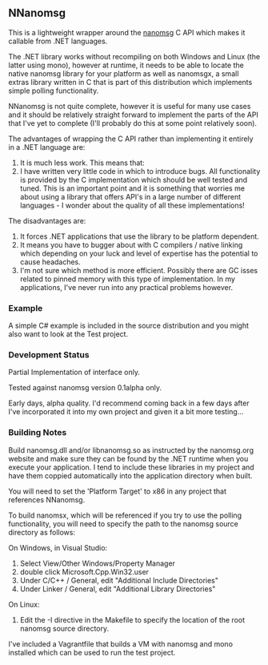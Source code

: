 ## NNanomsg

This is a lightweight wrapper around the <a href="http://nanomsg.org">nanomsg</a> C API which makes
it callable from .NET languages.

The .NET library works without recompiling on both Windows and Linux (the latter using mono), however at 
runtime, it needs to be able to locate the native nanomsg library for your platform as well as nanomsgx, a 
small extras library written in C that is part of this distribution which implements simple polling 
functionality.

NNanomsg is not quite complete, however it is useful for many use cases and it should be relatively straight 
forward to implement the parts of the API that I've yet to complete (I'll probably do this at some point
relatively soon).

The advantages of wrapping the C API rather than implementing it entirely in a .NET language are:
 1. It is much less work. This means that:
 2. I have written very little code in which to introduce bugs. All functionality is provided by the C 
    implementation which should be well tested and tuned. This is an important point and it is something that
    worries me about using a library that offers API's in a large number of different languages - I wonder 
	about the quality of all these implementations!

The disadvantages are:
 1. It forces .NET applications that use the library to be platform dependent. 
 2. It means you have to bugger about with C compilers / native linking which depending on your luck and level 
    of expertise has the potential to cause headaches.
 3. I'm not sure which method is more efficient. Possibly there are GC isses related to pinned memory with this
    type of implementation. In my applications, I've never run into any practical problems however.


### Example

A simple C# example is included in the source distribution and you might also want to look at the Test project.


### Development Status

Partial Implementation of interface only. 

Tested against nanomsg version 0.1alpha only.

Early days, alpha quality. I'd recommend coming back in a few days after I've incorporated it into my own
project and given it a bit more testing...


### Building Notes

Build nanomsg.dll and/or libnanomsg.so as instructed by the nanomsg.org website and make sure they can be found 
by the .NET runtime when you execute your application. I tend to include these libraries in my project and have 
them coppied automatically into the application directory when built.

You will need to set the 'Platform Target' to x86 in any project that references NNanomsg.

To build nanomsx, which will be referenced if you try to use the polling functionality, you will need to specify
the path to the nanomsg source directory as follows:

On Windows, in Visual Studio:
  1. Select View/Other Windows/Property Manager
  2. double click Microsoft.Cpp.Win32.user
  3. Under C/C++ / General, edit "Additional Include Directories"
  4. Under Linker / General, edit "Additional Library Directories"

On Linux:
  1. Edit the -I directive in the Makefile to specify the location of the root nanomsg source directory.

I've included a Vagrantfile that builds a VM with nanomsg and mono installed which can be used to run the test 
project.